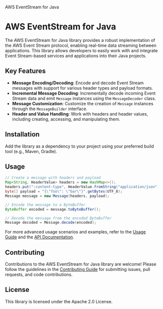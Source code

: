 AWS EventStream for Java

# AWS EventStream for Java

The AWS EventStream for Java library provides a robust implementation of the AWS Event Stream protocol, enabling real-time data streaming between applications. This library allows developers to easily work with and integrate Event Stream-based services and applications into their Java projects.

## Key Features

- **Message Encoding/Decoding**: Encode and decode Event Stream messages with support for various header types and payload formats.
- **Incremental Message Decoding**: Incrementally decode incoming Event Stream data and emit `Message` instances using the `MessageDecoder` class.
- **Message Customization**: Customize the creation of `Message` instances through the `MessageBuilder` interface.
- **Header and Value Handling**: Work with headers and header values, including creating, accessing, and manipulating them.

## Installation

Add the library as a dependency to your project using your preferred build tool (e.g., Maven, Gradle).

## Usage

```java
// Create a message with headers and payload
Map<String, HeaderValue> headers = new HashMap<>();
headers.put(":content-type", HeaderValue.fromString("application/json"));
byte[] payload = "{\"foo\": \"bar\"}".getBytes(UTF_8);
Message message = new Message(headers, payload);

// Encode the message to a ByteBuffer
ByteBuffer encoded = message.toByteBuffer();

// Decode the message from the encoded ByteBuffer
Message decoded = Message.decode(encoded);
```

For more advanced usage scenarios and examples, refer to the [Usage Guide](USAGE_GUIDE.md) and the [API Documentation](link/to/api/docs).

## Contributing

Contributions to the AWS EventStream for Java library are welcome! Please follow the guidelines in the [Contributing Guide](CONTRIBUTING.md) for submitting issues, pull requests, and code contributions.

## License

This library is licensed under the Apache 2.0 License. 
